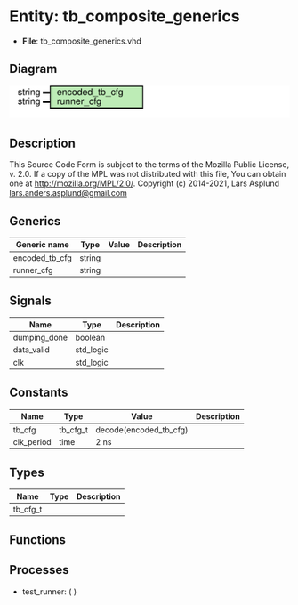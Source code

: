 # Entity: tb_composite_generics

- **File**: tb_composite_generics.vhd
## Diagram

![Diagram](tb_composite_generics.svg "Diagram")
## Description

This Source Code Form is subject to the terms of the Mozilla Public
License, v. 2.0. If a copy of the MPL was not distributed with this file,
You can obtain one at http://mozilla.org/MPL/2.0/.
Copyright (c) 2014-2021, Lars Asplund lars.anders.asplund@gmail.com
## Generics

| Generic name   | Type   | Value | Description |
| -------------- | ------ | ----- | ----------- |
| encoded_tb_cfg | string |       |             |
| runner_cfg     | string |       |             |
## Signals

| Name         | Type      | Description |
| ------------ | --------- | ----------- |
| dumping_done | boolean   |             |
| data_valid   | std_logic |             |
| clk          | std_logic |             |
## Constants

| Name       | Type     | Value                   | Description |
| ---------- | -------- | ----------------------- | ----------- |
| tb_cfg     | tb_cfg_t |  decode(encoded_tb_cfg) |             |
| clk_period | time     |  2 ns                   |             |
## Types

| Name     | Type | Description |
| -------- | ---- | ----------- |
| tb_cfg_t |      |             |
## Functions
## Processes
- test_runner: (  )
